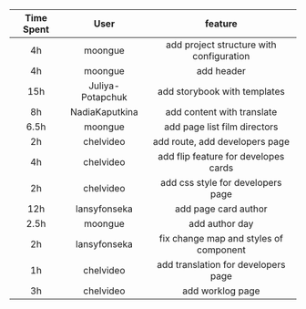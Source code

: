 | Time Spent  | User             | feature                                  |
|:-----------:|:----------------:|:----------------------------------------:|
| 4h          | moongue          | add project structure with configuration |  
| 4h          | moongue          | add header                               |
| 15h         | Juliya-Potapchuk | add storybook with templates             |
| 8h          | NadiaKaputkina   | add content with translate               |
| 6.5h        | moongue          | add page list film directors             |
| 2h          | chelvideo        | add route, add developers page           |
| 4h          | chelvideo        | add flip feature for developes cards     |
| 2h          | chelvideo        | add css style for developers page        |
| 12h         | lansyfonseka     | add page card author                     |
| 2.5h        | moongue          | add author day                           |
| 2h          | lansyfonseka     | fix change map and styles of component   |
| 1h          | chelvideo        | add translation for developers page      |
| 3h          | chelvideo        | add worklog page                         |
